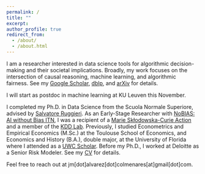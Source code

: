 ```yaml
---
permalink: /
title: ""
excerpt:
author_profile: true
redirect_from: 
  - /about/
  - /about.html
---
```


I am a researcher interested in data science tools for algorithmic decision-making and their societal implications. Broadly, my work focuses on the intersection of causal reasoning, machine learning, and algorithmic fairness. See my [Google Scholar](https://scholar.google.com/citations?hl=en&view_op=list_works&gmla=AJsN-F4flRnyZl09a2Q8S4L8ySoeG4CMpCfYBDwXEUNYEHYVENmZOn2P_-xzO8QxNhaCetZlL4nNTOvPu5NCqS0LpIMuUuUtPPpDL2_yeO8J-z23TTxdWns&user=otFhtYMAAAAJ), [dblp](https://dblp.org/pid/59/6703-2.html), and [arXiv](https://arxiv.org/search/cs?query=0000-0001-9412-9013&searchtype=orcid&abstracts=show&order=-announced_date_first&size=100) for details.

I will start as postdoc in machine learning at KU Leuven this November.

<!--
I am currently a postoc in machine learning at KU Leuven this November, working with [Jesse Davies](https://people.cs.kuleuven.be/~jesse.davis/), [Wouter Verbeke](https://ai.kuleuven.be/members/00054694), and [Jente Van Belle](https://ai.kuleuven.be/members/00146184).
-->

I completed my Ph.D. in Data Science from the Scuola Normale Superiore, advised by [Salvatore Ruggieri](http://pages.di.unipi.it/ruggieri/). As an Early-Stage Researcher with [NoBIAS: AI without Bias ITN](https://nobias-project.eu/), I was a recipient of a [Marie Skłodowska-Curie Action](https://marie-sklodowska-curie-actions.ec.europa.eu/) and a member of the [KDD Lab](https://kdd.isti.cnr.it/). Previously, I studied Econometrics and Empirical Economics (M.Sc.) at the Toulouse School of Economics, and Economics and History (B.A.), double major, at the University of Florida where I attended as a [UWC Scholar](https://www.davisuwcscholars.org/). Before my Ph.D., I worked at Deloitte as a Senior Risk Modeler. See my [CV](/files/AlvarezJoseCV.pdf) for details.

Feel free to reach out at jm[dot]alvarez[dot]colmenares[at]gmail[dot]com.
